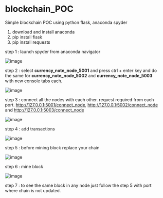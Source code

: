 # blockchain_POC
Simple blockchain POC using python flask, anaconda spyder

1) download and install anaconda
2) pip install flask
3) pip install requests

step 1 : launch spyder from anaconda navigator

![image](https://user-images.githubusercontent.com/43343732/161747366-6eb47d78-3aaf-4cc8-b871-955fed76c37b.png)


step 2 : select **currency_note_node_5001** and press ctrl + enter key and do the same for **currency_note_node_5002** and **currency_note_node_5003** with new console tabs each.

![image](https://user-images.githubusercontent.com/43343732/161747209-97f4dd38-1140-4831-b8c0-f11da1da3d6a.png)

step 3 : connect all the nodes with each other. request required from each port. http://127.0.0.1:5001/connect_node, http://127.0.0.1:5002/connect_node and http://127.0.0.1:5003/connect_node

![image](https://user-images.githubusercontent.com/43343732/161745848-9314c2db-c63a-4dab-ab9f-edba66294ae9.png)

step 4 : add transactions

![image](https://user-images.githubusercontent.com/43343732/161746622-b596cb86-9e03-4a0c-8b88-2e13f5694571.png)


step 5 : before mining block replace your chain

![image](https://user-images.githubusercontent.com/43343732/161746854-faeac713-d9ba-48ea-aeef-b0ee160d9847.png)


step 6 : mine block

![image](https://user-images.githubusercontent.com/43343732/161746678-d36c4124-98ea-48de-9e13-aac4fad57a41.png)


step 7 : to see the same block in any node just follow the step 5 with port where chain is not updated.
